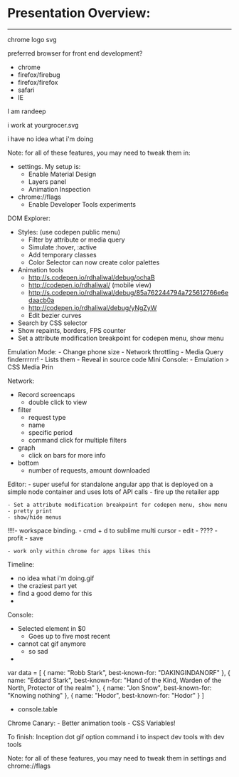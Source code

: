 # Presentation Overview:
------------------------------------------

chrome logo svg

preferred browser for front end development?
  - chrome
  - firefox/firebug
  - firefox/firefox
  - safari
  - IE


I am randeep

i work at yourgrocer.svg

i have no idea what i'm doing

Note: for all of these features, you may need to tweak them in:
  
  - settings. My setup is:
    - Enable Material Design
    - Layers panel
    - Animation Inspection
  - chrome://flags
    - Enable Developer Tools experiments


DOM Explorer:
    
  - Styles: (use codepen public menu)
      - Filter by attribute or media query
      - Simulate :hover, :active
      - Add temporary classes
      - Color Selector can now create color palettes
  - Animation tools
      - http://s.codepen.io/rdhaliwal/debug/ochaB
      - http://codepen.io/rdhaliwal/ (mobile view)
      - http://s.codepen.io/rdhaliwal/debug/85a762244794a725612766e6edaacb0a
      - http://codepen.io/rdhaliwal/debug/yNgZyW
    - Edit bezier curves
  - Search by CSS selector
  - Show repaints, borders, FPS counter
  - Set a attribute modification breakpoint for codepen menu, show menu

  Emulation Mode:
    - Change phone size
    - Network throttling
    - Media Query finderrrrrr!
      - Lists them
      - Reveal in source code
  Mini Console:
    - Emulation > CSS Media Prin


Network:

  - Record screencaps
    - double click to view
  - filter 
    - request type 
    - name
    - specific period
    - command click for multiple filters
  - graph
    - click on bars for more info
  - bottom
    - number of requests, amount downloaded

Editor:
    - super useful for standalone angular app that is deployed on a simple node container and uses lots of API calls
    - fire up the retailer app


    - Set a attribute modification breakpoint for codepen menu, show menu
    - pretty print
    - show/hide menus

!!!!- workspace binding.
    - cmd + d to sublime multi cursor
      - edit
      - ????
      - profit
    - save

    - work only within chrome for apps likes this

Timeline:
  - no idea what i'm doing.gif
  - the craziest part yet
  - find a good demo for this
  -

Console:
  - Selected element in $0
      - Goes up to five most recent
  - cannot cat gif anymore 
    - so sad
  - 
  var data = [
    {
      name: "Robb Stark",
      best-known-for: "DAKINGINDANORF"
    },
    {
      name: "Eddard Stark",
      best-known-for: "Hand of the Kind, Warden of the North, Protector of the realm"
    },
    {
      name: "Jon Snow",
      best-known-for: "Knowing nothing"
    },
    {
      name: "Hodor",
      best-known-for: "Hodor"
    }
  ]
  - console.table

Chrome Canary:
    - Better animation tools
    - CSS Variables!
    

To finish:
Inception dot gif
option command i to inspect dev tools with dev tools


Note: for all of these features, you may need to tweak them in settings and chrome://flags
